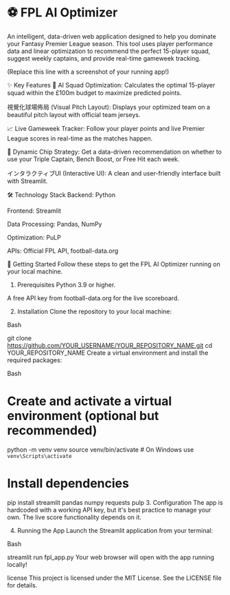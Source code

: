 # ⚽ FPL AI Optimizer
An intelligent, data-driven web application designed to help you dominate your Fantasy Premier League season. This tool uses player performance data and linear optimization to recommend the perfect 15-player squad, suggest weekly captains, and provide real-time gameweek tracking.

(Replace this line with a screenshot of your running app!)

✨ Key Features
🤖 AI Squad Optimization: Calculates the optimal 15-player squad within the £100m budget to maximize predicted points.

視覺化球場佈局 (Visual Pitch Layout): Displays your optimized team on a beautiful pitch layout with official team jerseys.

📈 Live Gameweek Tracker: Follow your player points and live Premier League scores in real-time as the matches happen.

🧠 Dynamic Chip Strategy: Get a data-driven recommendation on whether to use your Triple Captain, Bench Boost, or Free Hit each week.

インタラクティブUI (Interactive UI): A clean and user-friendly interface built with Streamlit.

🛠️ Technology Stack
Backend: Python

Frontend: Streamlit

Data Processing: Pandas, NumPy

Optimization: PuLP

APIs: Official FPL API, football-data.org

🚀 Getting Started
Follow these steps to get the FPL AI Optimizer running on your local machine.

1. Prerequisites
Python 3.9 or higher.

A free API key from football-data.org for the live scoreboard.

2. Installation
Clone the repository to your local machine:

Bash

git clone https://github.com/YOUR_USERNAME/YOUR_REPOSITORY_NAME.git
cd YOUR_REPOSITORY_NAME
Create a virtual environment and install the required packages:

Bash

# Create and activate a virtual environment (optional but recommended)
python -m venv venv
source venv/bin/activate  # On Windows use `venv\Scripts\activate`

# Install dependencies
pip install streamlit pandas numpy requests pulp
3. Configuration
The app is hardcoded with a working API key, but it's best practice to manage your own. The live score functionality depends on it.

4. Running the App
Launch the Streamlit application from your terminal:

Bash

streamlit run fpl_app.py
Your web browser will open with the app running locally!

license
This project is licensed under the MIT License. See the LICENSE file for details.
